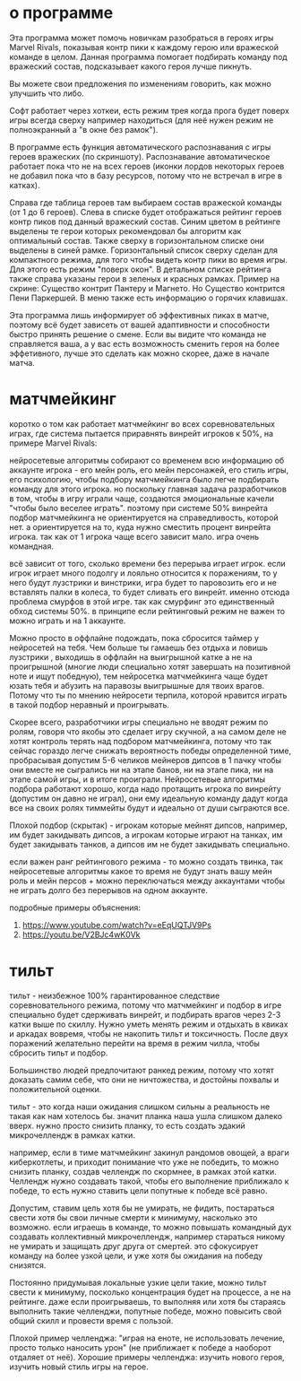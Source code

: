 # о программе
Эта программа может помочь новичкам разобраться в героях игры Marvel Rivals, показывая контр пики к каждому герою или вражеской команде в целом.
Данная программа помогает подбирать команду под вражеский состав, подсказывает какого героя лучше пикнуть. 

Вы можете свои предложения по изменениям говорить, как можно улучшить что либо. 
 
Софт работает через хоткеи, есть режим трея когда прога будет поверх игры всегда сверху например находиться (для неё нужен режим не полноэкранный а "в окне без рамок"). 

В программе есть функция автоматического распознавания с игры героев вражеских (по скриншоту). Распознавание автоматическое работает пока что не на всех героев (иконки лордов некоторых героев не добавил пока что в базу ресурсов, потому что не встречал в игре в катках).

Справа где таблица героев там выбираем состав вражеской команды (от 1 до 6 героев). 
Слева в списке будет отображаться рейтинг героев контр пиков под данный вражеский состав. 
Синим цветом в рейтинге выделены те герои которых рекомендовал бы алгоритм как оптимальный состав. 
Также сверху в горизонтальном списке они выделены в синей рамке. Горизонтальный список сверху сделан для компактного режима, для того чтобы видеть контр пики во время игры. Для этого есть режим "поверх окон". 
В детальном списке рейтинга также справа указаны герои в зеленых и красных рамках. Пример на скрине: Существо контрит Пантеру и Магнето. Но Существо контрится Пени Паркершей. 
В меню также есть информацию о горячих клавишах.

Эта программа лишь информирует об эффективных пиках в матче, поэтому всё будет зависеть от вашей адаптивности и способности быстро принять решение о смене. Если вы видите что команда не справляется ваша, а у вас есть возможность сменить героя на более эффетивного, лучше это сделать как можно скорее, даже в начале матча.

# матчмейкинг
коротко о том как работает матчмейкинг во всех соревновательных играх, где система пытается приравнять винрейт игроков к 50%, на примере Marvel Rivals:

нейросетевые алгоритмы собирают со временем всю информацию об аккаунте игрока - его мейн роль, его мейн персонажей, его стиль игры, его психологию, чтобы подбору матчмейкинга было легче подбирать команду для этого игрока. но поскольку главная задача разработчиков в том, чтобы в игру играли чаще, создаются эмоциональные качели "чтобы было веселее играть". поэтому при системе 50% винрейта подбор матчмейкинга не ориентируется на справедливость, которой нет. а ориентируется на то, куда нужно сместить процент винрейта игрока. так как от 1 игрока чаще всего зависит мало. игра очень командная.

всё зависит от того, сколько времени без перерыва играет игрок. если игрок играет много подолгу и лояльно относится к поражениям, то у него будут лузстрики и винстрики, игра будет то паровозить его и не вставлять палки в колеса, то будет сливать его винрейт. именно отсюда проблема смурфов в этой игре. так как смурфинг это единственный обход системы 50%. в принципе если рейтинговый режим не важен то можно играть и на 1 аккаунте.

Можно просто в оффлайне подождать, пока сбросится таймер у нейросетей на тебя. Чем больше ты гамаешь без отдыха и ловишь лузстрики , выходишь в оффлайн на выигрышной катке а не на проигрышной (многие люди специально хотят завершать на позитивной ноте и ищут победную), тем нейросетка матчмейкинга чаще будет юзать тебя и абузить на паравозы выигрышные для твоих врагов. Потому что ты по мнению нейросети терпила, которой нравится играть в такой подбор неравный и проигрывать.

Скорее всего, разработчики игры специально не вводят режим по ролям, говоря что якобы это сделает игру скучной, а на самом деле не хотят контроль терять над подбором матчмейкинга, потому что так сейчас гораздо легче снижать вероятность победы определенной тиме, пробрасывая допустим 5-6 челиков мейнеров дипсов в 1 пачку чтобы они вместе не сыгрались ни на этапе банов, ни на этапе пика, ни на этапе самой игры, и в итоге проиграли.
Нейросетевые алгоритмы подбора работают хорошо, когда надо протащить игрока по винрейту (допустим он давно не играл), они ему идеальную команду дадут когда все на своих ролях тиммейты будут и идеально от души сыграются все.

Плохой подбор (скрытак) - игрокам которые мейнят дипсов, например, им будет закидывать дипсов, а игрокам которые играют на танках, им будет закидывать танков, а дипсов им не будет закидывать специально.

если важен ранг рейтингового режима - то можно создать твинка, так нейросетевые алгоритмы какое то время не будут знать вашу мейн роль и мейн персов + можно переключаться между аккаунтами чтобы не играть долго без перерывов на одном аккаунте.

подробные примеры объяснения:
1. https://www.youtube.com/watch?v=eEqUQTJV9Ps
2. https://youtu.be/V2BJc4wK0Vk


# тильт
тильт - неизбежное 100% гарантированное следствие соревновательного режима, потому что матчмейкинг и подбор в игре специально будет сдерживать винрейт, и подбирать врагов через 2-3 катки выше по скиллу. Нужно уметь менять режим и отдыхать в квиках и аркадах вовремя, чтобы не накопить тильт и токсичность. После двух поражений желательно перейти на время в режим чилла, чтобы сбросить тильт и подбор.

Большинство людей предпочитают ранкед режим, потому что хотят доказать самим себе, что они не ничтожества, и достойны похвалы и положительной оценки.

тильт - это когда наши ожидания слишком сильны а реальность не такая как нам хотелось бы. значит планка наша ушла слишком далеко вверх. нужно просто снизить планку, то есть создать эдакий микрочеллендж в рамках катки. 

например, если в тиме матчмейкинг закинул рандомов овощей, а враги киберкотлеты, и приходит понимание что уже не победить, то можно снизить планку, создав челлендж по скормнее, в рамках этой катки. Челлендж нужно создавать такой, чтобы его выполнение приближало к победе, то есть нужно ставить цели попутные к победе всё равно. 

Допустим, ставим цель хотя бы не умирать, не фидить, постараться свести хотя бы свои личные смерти к минимуму, насколько это возможно. если играешь в команде, то можно повышать командный дух создавать коллективный микрочеллендж, например стараться никому не умирать и защищать друг друга от смертей. это сфокусирует команду на более узкой цели, и уже хотя бы ожидания на победу снизятся.

Постоянно придумывая локальные узкие цели такие, можно тильт свести к минимуму, посколько концентрация будет на процессе, а не на рейтинге. даже если проигрываешь, то выполняя или хотя бы стараясь выполнить такие челленджи, попутные победе, можно повысить свой общий скилл и провести время с пользой.

Плохой пример челленджа: "играя на еноте, не использовать лечение, просто только наносить урон" (не приближает к победе а наоборот отдаляет от неё).
Хорошие примеры челленджа: изучить нового героя, изучить новый стиль игры на герое.


